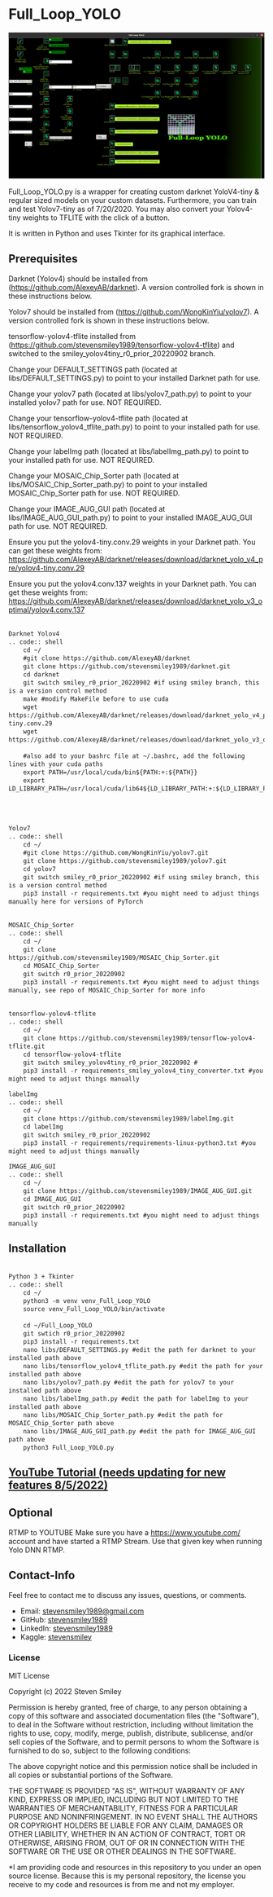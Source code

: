 # Full_Loop_YOLO
![Full_Loop_YOLO.py](https://github.com/stevensmiley1989/Full_Loop_YOLO/blob/main/misc/Full_Loop_YOLO_GUI_Screenshot.png)

Full_Loop_YOLO.py is a wrapper for creating custom darknet YoloV4-tiny &amp; regular sized models on your custom datasets.
Furthermore, you can train and test Yolov7-tiny as of 7/20/2020.  You may also convert your Yolov4-tiny weights to TFLITE with the click of a button.

It is written in Python and uses Tkinter for its graphical interface.

Prerequisites
------------------

Darknet (Yolov4) should be installed from (https://github.com/AlexeyAB/darknet).  A version controlled fork is shown in these instructions below.

Yolov7 should be installed from (https://github.com/WongKinYiu/yolov7).  A version controlled fork is shown in these instructions below.

tensorflow-yolov4-tflite installed from (https://github.com/stevensmiley1989/tensorflow-yolov4-tflite) and switched to the smiley_yolov4tiny_r0_prior_20220902 branch.

Change your DEFAULT_SETTINGS path (located at libs/DEFAULT_SETTINGS.py) to point to your installed Darknet path for use.  

Change your yolov7 path (located at libs/yolov7_path.py) to point to your installed yolov7 path for use.  NOT REQUIRED.

Change your tensorflow-yolov4-tflite path (located at libs/tensorflow_yolov4_tflite_path.py) to point to your installed path for use.  NOT REQUIRED.

Change your labelImg path (located at libs/labelImg_path.py) to point to your installed path for use.  NOT REQUIRED.

Change your MOSAIC_Chip_Sorter path (located at libs/MOSAIC_Chip_Sorter_path.py) to point to your installed MOSAIC_Chip_Sorter path for use. NOT REQUIRED.

Change your IMAGE_AUG_GUI path (located at libs/IMAGE_AUG_GUI_path.py) to point to your installed IMAGE_AUG_GUI path for use. NOT REQUIRED.

Ensure you put the yolov4-tiny.conv.29 weights in your Darknet path.  You can get these weights from:
https://github.com/AlexeyAB/darknet/releases/download/darknet_yolo_v4_pre/yolov4-tiny.conv.29

Ensure you put the yolov4.conv.137 weights in your Darknet path.  You can get these weights from:
https://github.com/AlexeyAB/darknet/releases/download/darknet_yolo_v3_optimal/yolov4.conv.137

~~~~~~~

Darknet Yolov4
.. code:: shell
    cd ~/
    #git clone https://github.com/AlexeyAB/darknet
    git clone https://github.com/stevensmiley1989/darknet.git
    cd darknet
    git switch smiley_r0_prior_20220902 #if using smiley branch, this is a version control method
    make #modify MakeFile before to use cuda
    wget https://github.com/AlexeyAB/darknet/releases/download/darknet_yolo_v4_pre/yolov4-tiny.conv.29
    wget https://github.com/AlexeyAB/darknet/releases/download/darknet_yolo_v3_optimal/yolov4.conv.137
    
    #also add to your bashrc file at ~/.bashrc, add the following lines with your cuda paths
    export PATH=/usr/local/cuda/bin${PATH:+:${PATH}}
    export LD_LIBRARY_PATH=/usr/local/cuda/lib64${LD_LIBRARY_PATH:+:${LD_LIBRARY_PATH}}

    
~~~~~~~


~~~~~~~

Yolov7
.. code:: shell
    cd ~/
    #git clone https://github.com/WongKinYiu/yolov7.git
    git clone https://github.com/stevensmiley1989/yolov7.git
    cd yolov7
    git switch smiley_r0_prior_20220902 #if using smiley branch, this is a version control method
    pip3 install -r requirements.txt #you might need to adjust things manually here for versions of PyTorch    
~~~~~~~

~~~~~~~

MOSAIC_Chip_Sorter
.. code:: shell
    cd ~/
    git clone https://github.com/stevensmiley1989/MOSAIC_Chip_Sorter.git
    cd MOSAIC_Chip_Sorter
    git switch r0_prior_20220902
    pip3 install -r requirements.txt #you might need to adjust things manually, see repo of MOSAIC_Chip_Sorter for more info 
~~~~~~~

~~~~~~~

tensorflow-yolov4-tflite
.. code:: shell
    cd ~/
    git clone https://github.com/stevensmiley1989/tensorflow-yolov4-tflite.git
    cd tensorflow-yolov4-tflite
    git switch smiley_yolov4tiny_r0_prior_20220902 #
    pip3 install -r requirements_smiley_yolov4_tiny_converter.txt #you might need to adjust things manually    
~~~~~~~

~~~~~~~
labelImg
.. code:: shell
    cd ~/
    git clone https://github.com/stevensmiley1989/labelImg.git
    cd labelImg
    git switch smiley_r0_prior_20220902
    pip3 install -r requirements/requirements-linux-python3.txt #you might need to adjust things manually    
~~~~~~~

~~~~~~~
IMAGE_AUG_GUI
.. code:: shell
    cd ~/
    git clone https://github.com/stevensmiley1989/IMAGE_AUG_GUI.git
    cd IMAGE_AUG_GUI
    git switch r0_prior_20220902
    pip3 install -r requirements.txt #you might need to adjust things manually
~~~~~~~

Installation
------------------
~~~~~~~

Python 3 + Tkinter
.. code:: shell
    cd ~/
    python3 -m venv venv_Full_Loop_YOLO
    source venv_Full_Loop_YOLO/bin/activate
    
    cd ~/Full_Loop_YOLO
    git swtich r0_prior_20220902
    pip3 install -r requirements.txt
    nano libs/DEFAULT_SETTINGS.py #edit the path for darknet to your installed path above
    nano libs/tensorflow_yolov4_tflite_path.py #edit the path for your installed path above
    nano libs/yolov7_path.py #edit the path for yolov7 to your installed path above
    nano libs/labelImg_path.py #edit the path for labelImg to your installed path above
    nano libs/MOSAIC_Chip_Sorter_path.py #edit the path for MOSAIC_Chip_Sorter path above
    nano libs/IMAGE_AUG_GUI_path.py #edit the path for IMAGE_AUG_GUI path above
    python3 Full_Loop_YOLO.py
~~~~~~~

## [YouTube Tutorial (needs updating for new features 8/5/2022) ](https://youtu.be/3cNyFcDw4ks)

Optional
------------------
RTMP to YOUTUBE
Make sure you have a https://www.youtube.com/ account and have started a RTMP Stream.
Use that given key when running Yolo DNN RTMP.


## Contact-Info<a class="anchor" id="4"></a>

Feel free to contact me to discuss any issues, questions, or comments.

* Email: [stevensmiley1989@gmail.com](mailto:stevensmiley1989@gmail.com)
* GitHub: [stevensmiley1989](https://github.com/stevensmiley1989)
* LinkedIn: [stevensmiley1989](https://www.linkedin.com/in/stevensmiley1989)
* Kaggle: [stevensmiley](https://www.kaggle.com/stevensmiley)

### License <a class="anchor" id="5"></a>
MIT License

Copyright (c) 2022 Steven Smiley

Permission is hereby granted, free of charge, to any person obtaining a copy
of this software and associated documentation files (the "Software"), to deal
in the Software without restriction, including without limitation the rights
to use, copy, modify, merge, publish, distribute, sublicense, and/or sell
copies of the Software, and to permit persons to whom the Software is
furnished to do so, subject to the following conditions:

The above copyright notice and this permission notice shall be included in all
copies or substantial portions of the Software.

THE SOFTWARE IS PROVIDED "AS IS", WITHOUT WARRANTY OF ANY KIND, EXPRESS OR
IMPLIED, INCLUDING BUT NOT LIMITED TO THE WARRANTIES OF MERCHANTABILITY,
FITNESS FOR A PARTICULAR PURPOSE AND NONINFRINGEMENT. IN NO EVENT SHALL THE
AUTHORS OR COPYRIGHT HOLDERS BE LIABLE FOR ANY CLAIM, DAMAGES OR OTHER
LIABILITY, WHETHER IN AN ACTION OF CONTRACT, TORT OR OTHERWISE, ARISING FROM,
OUT OF OR IN CONNECTION WITH THE SOFTWARE OR THE USE OR OTHER DEALINGS IN THE
SOFTWARE.

*I am providing code and resources in this repository to you under an open source license.  Because this is my personal repository, the license you receive to my code and resources is from me and not my employer. 
